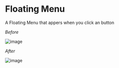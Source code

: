 # Floating Menu

A Floating Menu that appers when you click an button

*Before*
 
![image](https://user-images.githubusercontent.com/83225183/148435535-f865dca5-14d2-4905-8060-615d214d9fb4.png)

*After*

![image](https://user-images.githubusercontent.com/83225183/148436145-ae448ef4-c95e-405e-9538-3c1c793482fc.png)

